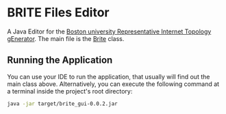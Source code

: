 # BRITE Files Editor

A Java Editor for the [Boston university Representative Internet Topology gEnerator](https://www.cs.bu.edu/brite/).
The main file is the [Brite](src/main/java/GUI/Brite.java) class.

## Running the Application

You can use your IDE to run the application, that usually will find out the main class above.
Alternatively, you can execute the following command at a terminal inside the project's root directory:

 ```bash
 java -jar target/brite_gui-0.0.2.jar
 ```